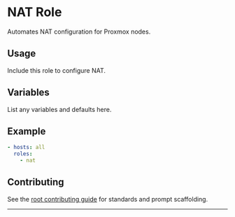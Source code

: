 # NAT Role

Automates NAT configuration for Proxmox nodes.

## Usage
Include this role to configure NAT.

## Variables
List any variables and defaults here.

## Example
```yaml
- hosts: all
  roles:
    - nat
```

## Contributing
See the [root contributing guide](../../docs/contributing.md) for standards and prompt scaffolding.

---